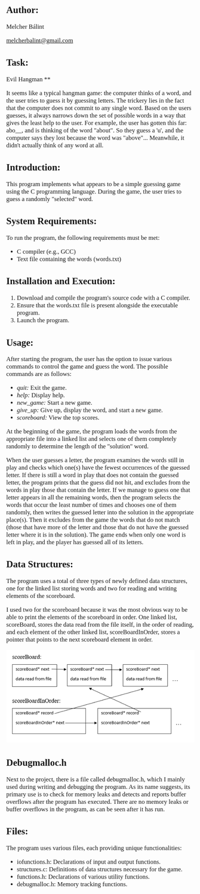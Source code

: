 <span style="font-family:Times new roman;font-size:1.2em">

## Author:

Melcher Bálint

melcherbalint@gmail.com

## Task:
Evil Hangman **

It seems like a typical hangman game: the computer thinks of a word, and the user tries to guess it by guessing letters. The trickery lies in the fact that the computer does not commit to any single word. Based on the users guesses, it always narrows down the set of possible words in a way that gives the least help to the user. For example, the user has gotten this far: abo__, and is thinking of the word "about". So they guess a 'u', and the computer says they lost because the word was "above"... Meanwhile, it didn't actually think of any word at all.

## Introduction:
This program implements what appears to be a simple guessing game using the C programming language. During the game, the user tries to guess a randomly "selected" word.

## System Requirements:
To run the program, the following requirements must be met:

-	C compiler (e.g., GCC)
-	Text file containing the words (words.txt)
## Installation and Execution:

1.	Download and compile the program's source code with a C compiler.
2.	Ensure that the words.txt file is present alongside the executable program.
3.	Launch the program.
## Usage:
After starting the program, the user has the option to issue various commands to control the game and guess the word. The possible commands are as follows:

-	*quit:* Exit the game.
-	*help:* Display help.
-	*new_game:* Start a new game.
-	*give_up:* Give up, display the word, and start a new game.
-	*scoreboard:* View the top scores.

At the beginning of the game, the program loads the words from the appropriate file into a linked list and selects one of them completely randomly to determine the length of the "solution" word.

When the user guesses a letter, the program examines the words still in play and checks which one(s) have the fewest occurrences of the guessed letter. If there is still a word in play that does not contain the guessed letter, the program prints that the guess did not hit, and excludes from the words in play those that contain the letter. If we manage to guess one that letter appears in all the remaining words, then the program selects the words that occur the least number of times and chooses one of them randomly, then writes the guessed letter into the solution in the appropriate place(s). Then it excludes from the game the words that do not match (those that have more of the letter and those that do not have the guessed letter where it is in the solution). The game ends when only one word is left in play, and the player has guessed all of its letters.

## Data Structures:
The program uses a total of three types of newly defined data structures, one for the linked list storing words and two for reading and writing elements of the scoreboard.

I used two for the scoreboard because it was the most obvious way to be able to print the elements of the scoreboard in order. One linked list, scoreBoard, stores the data read from the file itself, in the order of reading, and each element of the other linked list, scoreBoardInOrder, stores a pointer that points to the next scoreboard element in order.
 

![picture](chart(en).png)

## Debugmalloc.h

Next to the project, there is a file called debugmalloc.h, which I mainly used during writing and debugging the program. As its name suggests, its primary use is to check for memory leaks and detects and reports buffer overflows after the program has executed. There are no memory leaks or buffer overflows in the program, as can be seen after it has run.


## Files:
The program uses various files, each providing unique functionalities:

- iofunctions.h: Declarations of input and output functions.
- structures.c: Definitions of data structures necessary for the game.
- functions.h: Declarations of various utility functions.
- debugmalloc.h: Memory tracking functions.

</span>
